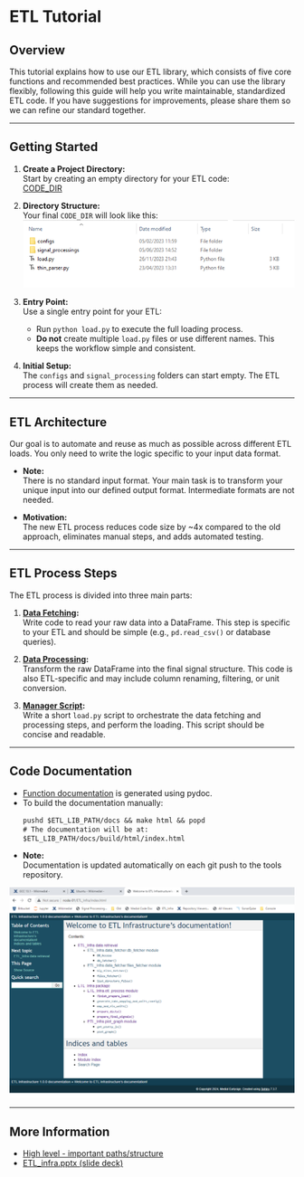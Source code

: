 # ETL Tutorial

## Overview

This tutorial explains how to use our ETL library, which consists of five core functions and recommended best practices. While you can use the library flexibly, following this guide will help you write maintainable, standardized ETL code. If you have suggestions for improvements, please share them so we can refine our standard together.

---

## Getting Started

1. **Create a Project Directory:**  
   Start by creating an empty directory for your ETL code:  
   [CODE_DIR](../High%20level%20-%20important%20paths/CODE_DIR.md)

2. **Directory Structure:**  
   Your final `CODE_DIR` will look like this:  
   [<img src="/attachments/14811356/14811417.png"/>](#)

3. **Entry Point:**  
   Use a single entry point for your ETL:  
   - Run `python load.py` to execute the full loading process.
   - **Do not** create multiple `load.py` files or use different names. This keeps the workflow simple and consistent.

4. **Initial Setup:**  
   The `configs` and `signal_processing` folders can start empty. The ETL process will create them as needed.

---

## ETL Architecture

Our goal is to automate and reuse as much as possible across different ETL loads. You only need to write the logic specific to your input data format.

- **Note:**  
  There is no standard input format. Your main task is to transform your unique input into our defined output format. Intermediate formats are not needed.

- **Motivation:**  
  The new ETL process reduces code size by ~4x compared to the old approach, eliminates manual steps, and adds automated testing.

---

## ETL Process Steps

The ETL process is divided into three main parts:

1. **[Data Fetching](Data%20Fetching%20step.md):**  
   Write code to read your raw data into a DataFrame. This step is specific to your ETL and should be simple (e.g., `pd.read_csv()` or database queries).

2. **[Data Processing](ETL%20Processing%20Code%20Unit%20Tutorial.md):**  
   Transform the raw DataFrame into the final signal structure. This code is also ETL-specific and may include column renaming, filtering, or unit conversion.

3. **[Manager Script](ETL%20Manager%20Process.md):**  
   Write a short `load.py` script to orchestrate the data fetching and processing steps, and perform the loading. This script should be concise and readable.

---

## Code Documentation

- [Function documentation](http://node-01/ETL_Infra/) is generated using pydoc.
- To build the documentation manually:
  ```
  pushd $ETL_LIB_PATH/docs && make html && popd
  # The documentation will be at:
  $ETL_LIB_PATH/docs/build/html/index.html
  ```
- **Note:**  
  Documentation is updated automatically on each git push to the tools repository.

<img src="/attachments/14811356/14811411.png"/>

---

## More Information

- [High level - important paths/structure](../High%20level%20-%20important%20paths)
- [ETL_infra.pptx (slide deck)](/SharePoint_Documents/General/genericETL/ETL_infra.pptx)

